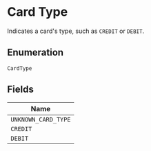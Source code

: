 
# Card Type

Indicates a card's type, such as `CREDIT` or `DEBIT`.

## Enumeration

`CardType`

## Fields

| Name |
|  --- |
| `UNKNOWN_CARD_TYPE` |
| `CREDIT` |
| `DEBIT` |

